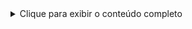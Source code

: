 <details> 
<summary>Clique para exibir o conteúdo completo</summary>
# 🎓 Apresentação do Projeto: UerrBot

---

## 🎯 Slide 1 – Abertura

Olá a todos!  
Hoje vou apresentar o **UerrBot**, um assistente virtual que responde perguntas com base nas informações disponíveis no portal da **Universidade Estadual de Roraima (UERR)**.

---

## 🧠 Slide 2 – Motivação

- A UERR possui um portal com muitas informações distribuídas em diversas páginas.
- Navegar por esse conteúdo pode ser difícil e demorado.
- O UerrBot automatiza esse processo com uso de IA e web scraping.

---

## ⚙️ Slide 3 – Tecnologias Utilizadas

- **Python**
- `requests` + `BeautifulSoup` – Web scraping
- `langchain` + `ChatGroq` – Modelo LLM (LLaMA3)
- `WebBaseLoader` – Carregamento de conteúdo web
- `SequenceMatcher` – Cálculo de similaridade textual

---

## 🏗️ Slide 4 – Estrutura do Código

Classe `UerrBot` com os principais métodos:

- `extrair_links_internos(url_base)`
- `filtrar_links_por_contexto(links, pergunta)`
- `carregar_documentos(url_base, pergunta)`
- `concatenar_conteudo(lista_documentos)`
- `construir_chain()`
- `perguntar(documentos_informados, pergunta)`

---

## 🔍 Slide 5 – Fluxo de Execução

1. Usuário faz uma pergunta
2. O bot coleta e filtra links do portal
3. Carrega o conteúdo das páginas relevantes
4. Concatena o conteúdo
5. Envia ao modelo LLaMA3 para obter a resposta

---

## 🧪 Slide 6 – Demonstração (opcional)

**Exemplo de pergunta:**

> “Quais são os cursos oferecidos pela UERR?”

O bot:

- Acessa o site da UERR
- Lê os textos das páginas relevantes
- Gera uma resposta baseada nesses conteúdos

---

## ⚠️ Slide 7 – Cuidados e Melhorias

- Requer **chave de API válida** (ChatGroq)
- Tratamento de erros para links inválidos ou lentos
- Pode ser melhorado com:
  - Cache de páginas
  - Interface gráfica
  - Tradução ou suporte a linguagem natural mais flexível

---

## 🚀 Slide 8 – Conclusão

O **UerrBot** é um exemplo de aplicação prática de IA:

- Facilita o acesso a informações públicas
- Automatiza leitura, interpretação e resposta
- Reduz o tempo de busca por informações relevantes

---

## ❓ Slide 9 – Perguntas

Agora abro espaço para perguntas e sugestões.  
Muito obrigado!

---
</details>